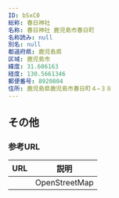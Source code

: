 ```yaml
---
ID: bSxC0
総称: 春日神社
名称: 春日神社 鹿児島市春日町
名称読み: null
別名: null
都道府県: 鹿児島県
区域: 鹿児島市
緯度: 31.606163
経度: 130.5661346
郵便番号: 8920804
住所: 鹿児島県鹿児島市春日町４−３８
---
```


## その他

### 参考URL

| URL | 説明          |
| --- | ------------- |
|     | OpenStreetMap |

